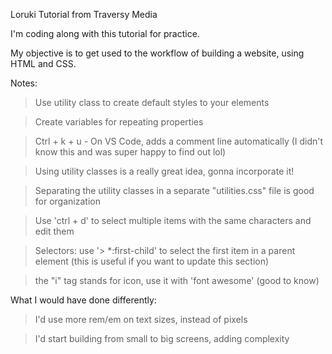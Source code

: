 Loruki Tutorial from Traversy Media

I'm coding along with this tutorial for practice.

My objective is to get used to the workflow of building a website, using HTML and CSS.

Notes:

> Use utility class to create default styles to your elements

> Create variables for repeating properties

> Ctrl + k + u - On VS Code, adds a comment line automatically (I didn't know this and was super happy to find out lol)

> Using utility classes is a really great idea, gonna incorporate it!

> Separating the utility classes in a separate "utilities.css" file is good for organization

> Use 'ctrl + d' to select multiple items with the same characters and edit them

> Selectors: use '> *:first-child' to select the first item in a parent element (this is useful if you want to update this section)

> the "i" tag stands for icon, use it with 'font awesome' (good to know)


What I would have done differently:

> I'd use more rem/em on text sizes, instead of pixels

> I'd start building from small to big screens, adding complexity